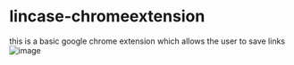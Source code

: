 # lincase-chromeextension
this is a basic google chrome extension which allows the user to save links
![image](https://user-images.githubusercontent.com/71877477/148965850-e9fe082a-9663-4799-b70e-178cffcb5a28.png)
